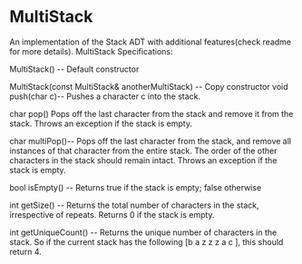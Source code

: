 # MultiStack
An implementation of the Stack ADT with additional features(check readme for more details).
MultiStack Specifications:

MultiStack() -- Default constructor

MultiStack(const MultiStack& anotherMultiStack) -- Copy constructor
void push(char c)-- Pushes a character c into the stack.

char pop()
Pops off the last character from the stack and remove it from the stack. Throws an exception if the stack is empty.

char multiPop()-- Pops off the last character from the stack, and remove all instances of that  character from the entire stack. 
The order of the other characters in the stack should remain intact. Throws an exception if the stack is empty.

bool isEmpty() -- Returns true if the stack is empty; false otherwise

int getSize() -- Returns the total number of characters in the stack, irrespective of repeats. Returns 0 if the stack is empty.

int getUniqueCount() -- Returns the unique number of characters in the stack. So if the current stack has the following
[b a z z z a c ], this should return 4. 
